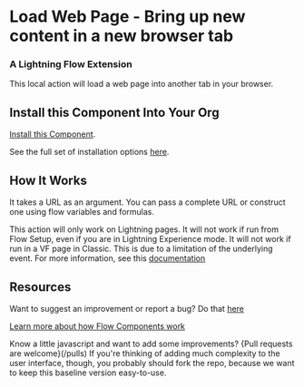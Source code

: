

# Load Web Page - Bring up new content in a new browser tab #

### A Lightning Flow Extension  ###

This local action will load a web page into another tab in your browser.

## Install this Component Into Your Org ##

[Install this Component](https://sites.google.com/view/flowunofficial/flow-action-components/load-web-page).

See the full set of installation options [here](/install.md).

## How It Works ##

It takes a URL as an argument. You can pass a complete URL or construct one using flow variables and formulas.

This action will only work on Lightning pages.
It will not work if run from Flow Setup, even if you are in Lightning Experience mode.
It will not work if run in a VF page in Classic.
This is due to a limitation of the underlying event. For more information, see this [documentation](https://developer.salesforce.com/docs/atlas.en-us.lightning.meta/lightning/ref_force_navigateToURL.htm) 

## Resources ##

Want to suggest an improvement or report a bug? Do that [here](/issues)

[Learn more about how Flow Components work](/README.md)

Know a little javascript and want to add some improvements? {Pull requests are welcome}(/pulls) If you're thinking of adding much complexity to the user interface, though, you probably should fork the repo, because we want to keep this baseline version easy-to-use.
